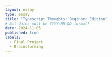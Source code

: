 ```yaml
---
layout: essay
type: essay
title: "Typescript Thoughts: Beginner Edition"
# All dates must be YYYY-MM-DD format!
date: 2024-11-05
published: true
labels:
  - Final Project
  - Brainstorming
---
```

